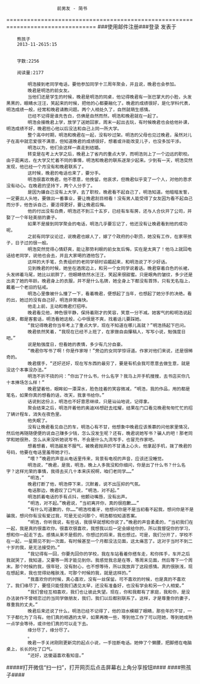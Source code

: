                        前男友 - 简书
================================================================================
###使用邮件注册###登录        发表于


        
        熊孩子
        2013-11-2615:15


        字数:2256

        阅读量:2177

        	明浩接到老同学电话，要他参加同学十三周年聚会，并且说，晚君也会参加。
        	晚君是明浩的前女友。
        	当他们还是学生的时候，晚君是明浩的同桌，他记得晚君有一张巴掌大的小脸，头发黑黑的，眼睛水汪汪，笑起来的时候，把他的心都要融化了。晚君的成绩很好，是化学科代表，明浩成绩一般，经常和晚君请教问题。两个人相处久了，自然就萌生感情。
        	已经不记得是谁先告白，仿佛是自然而然，明浩和晚君就在一起了。
        	明浩会接晚君上学，放学了送她回家，周末一起出去玩，有时候晚君也会给他补课，明浩成绩不好，晚君担心他以后没法和自己上同一所大学。
        	整个高中时期，明浩和晚君在一起，没有吵过架。明浩的父母也见过晚君，虽然对儿子在高中就恋爱很不满意，但知道晚君的成绩很好，想着或许能改变儿子，也没多加干涉。
        	明浩以为，他们会这样一直走到结婚。
        	转变是在考上大学之后，晚君上了省内的重点大学，而明浩则上了一个边远的职校。由于距离远，在大学又忙着不同的事情，明浩和晚君的联系逐渐少起来。少到有一天，明浩突然发现，他已经一个月没有和晚君联系了。
        	这时候，晚君的电话也来了，要分手。
        	明浩很喜欢晚君，他不愿意，他挽留，他哀求，但晚君似乎变了一个人，对他的恳求没有动心。在晚君的坚持下，两个人分手了。
        	是因为嫌自己没有上大学，去了职校，晚君看不起自己了，明浩知道。他暗暗发誓，一定要出人头地，要做出一番事业，要让晚君刮目相看！没有男人能受得了女友因为看不起自己而分手，他告诉自己，要活得更好，要让晚君后悔。
        	他的付出没有白费，明浩还不到三十五岁，已经有车有房，还与人合伙开了公司，并娶了一个年轻美丽的妻子。
        	如果不是接到同学聚会的电话，明浩几乎要忘记了，他还没有让晚君看到他的成功呢。
        	之前有同学议论过，说晚君也嫁人了，嫁了个政府的小职员，她没有工作，在家带孩子，日子过的很一般。
        	明浩突然觉得心情舒爽，能让那势利眼的前女友后悔，实在是太爽了！他马上就回电话给老同学，说他也会去，并且大家喝的酒他包了。
        	这样的大手笔，负责组织的老同学顿时谄媚起来，和明浩说了不少好话。
        	见到晚君的时候，她坐在酒席边上，和另一个女同学说着话。晚君穿着白色的长裙，头发绑着马尾，她比以前胖了，但眼睛依然水汪汪，笑起来很甜蜜。只是眼角的皱纹，多少还是出卖了她的年龄。晚君身上的衣服，并不是什么名牌，她全身上下都没有首饰，只有无名指上，戴着一个老旧的钻戒。
        	明浩心里像被什么撞了一下，看着晚君，便想起了当年，也想起了她分手的决绝。看的出，她过的没有自己好，明浩非常痛快。
        	他走上前，主动和晚君打招呼。
        	晚君看见他，神色很平静，保持着刚才的笑容，笑意一分不减。她客气的和明浩说起话来，都是客套话，明浩看她这般，心中很是不爽，找着话儿要踩她。
        	“我记得晚君你当年考上了重点大学，现在不知道在哪儿高就？”明浩扬起下巴问。
        	晚君依然笑着，“我现在已经不上班了，在家做自由攥稿人，写写小说，勉强度日吧。”
        	说是勉强度日，但看她的表情，多少有几分自豪。
        	“晚君你写书了啊！你是作家呀！”旁边的女同学惊讶道。作家对他们来说，还是很稀奇的。
        	晚君摆手，“还好还好，现在写东西的最穷了，要是有机会我可愿意去做生意，就是没这个本事没办法。”
        	明浩不折不挠的问：“你出了什么书，什么名字？我马上开手机搜搜，去书店买你几十本捧场怎么样！”
        	晚君望着他，眼眸如一潭深水，脸色挂着的笑容微减，“明浩，我的作品，用的都是笔名，如果你真的想看的话，改天，我拿书给你。”
        	话说到这份上，明浩也不好意思继续，只是讪讪地说，记得拿。
        	聚会结束之后，明浩开着他的奥迪X6想赶去炫耀，结果在门口看见晚君匆匆忙忙的招了辆计程车，消失在夜色里。
        	他失眠了。
        	没有让晚君看见自己的车，明浩心有不甘，他想象中晚君应该羡慕的问他家里情况，然后他再随随便便的说自己赚多少钱，怎么没发生呢？还有，晚君说她写书？骗人的吧！那老同学和她很熟，怎么从来没听她说写书，不会是什么九流写手，也冒充作家吧。
        	想着想着，明浩越发不服气，被晚君抛弃的不甘涌上心头，他拿起手机，拨了晚君的号码，他要在电话里羞辱她才行。
        	“喂？”晚君的声音从电话里传来，背景有电视的声音，应该还没睡觉。
        	明浩说，“晚君，是我，明浩，晚上人多我没和你细问，你是出了什么书？什么名字？这样光荣的事情，我得去买几十本来庆祝啊，咱们老同学……”
        	“明浩，”
        	晚君打断了他，明浩停下来，沉默着，说不出压抑的气氛。
        	电话那边，晚君叹了口气说，“明浩，对不起。”
        	明浩抓着电话的手有点抖，他颤动嘴唇，没有出声。
        	“明浩，对不起。”晚君说，“当初离开你，真的很抱歉……”
        	“有什么可道歉的，你……”明浩咬着牙，他想问你是不是当初看不起我，想问你是不是骗我，想问你有没有爱过我，可是无论问那个，明浩都怕知道答案。
        	“明浩，你听我说，有些话，我很早就想和你说了。”晚君的声音柔柔的，“当初我们在一起，我是真的很喜欢你。很喜欢很喜欢，我想我以后一定会嫁给你的，所以我督促你的学习，想和你一起走下去。感情从来不是假的，你想过的将来，我也想过。可是，我们分开了，学校不在一起，一星期见不到一次面，有时候甚至一个月都没法见面，这太痛苦了。这对于当时不到二十岁的我，是无法接受的。”
        	“我记得有一回，你要先回你的学校，我在车站看着你搭车走，和你挥手，车开之后我就哭了，我知道，又要等一周才能见到你。我感觉我总是在等，等周末见面，然后等下一个周末。那个时候的我，很年轻，没有耐心，也不想等待，所以我放弃了这段感情。真的很肤浅，现在想起来，我也觉得幼稚肤浅，可那个时候的我，就是这样的。”
        	“我喜欢你的时候，真心喜欢，没有一丝保留。可不喜欢的时候，也是真的不喜欢了。我们缘尽了，要怪只能怪我们遇见太早，还没有准备好，也没有学会和另一个人相爱。”
        	“我们曾经互相喜欢，我们也让彼此失望。现在，你和我都有了家庭，我和你，是没办法装作不曾相恋过的当同学做朋友，我们，我们以后都别联系了。这样，才是尊重你的妻子，尊重我的丈夫。”
        	晚君后来还说了什么，明浩已经不记得了，他的泪水模糊了眼睛，那些年的不甘，一下子都化为了乌有。他们真的相遇的太早，如果再晚一些，等到他工作了可以陪她，等到她成熟一点学会等待，或许他们真的可以走下去。
        	缘分尽了，缘分尽了。
        	。
        	晚君一手关闭刚刚更新完的起点小说，一手挂断电话。她伸了个懒腰，把脚搭在电脑桌上，长长的吐了口气。
        	“还好，这傻逼喜欢看知音。”
#####打开微信“扫一扫”，打开网页后点击屏幕右上角分享按钮####
        ####熊孩子####
      